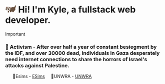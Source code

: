 <h1>
<img src="./ferret.gif" height="25">Hi! I'm Kyle, a fullstack web developer.</h1>

> [!IMPORTANT] 
> <l1><h3><b>💮 Activism</b> - After over half a year of constant besiegment by the IDF, and over <span id="toll" color="red">30000</span> dead, individuals in Gaza desperately need internet connections to share the horrors of Israel's attacks against Palestine.</h3  ></l1>
<ul>
    🍉Esims - <a href="https://gazaesims.com/">ESims</a> &nbsp;&nbsp;&nbsp;
    🍉UNWRA - <a href="https://www.unrwa.org/">UNWRA</a>
</ul>